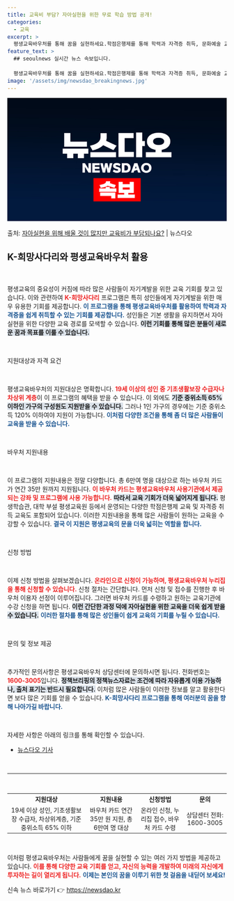```yaml
---
title: 교육비 부담? 자아실현을 위한 무료 학습 방법 공개!
categories:
  - 교육
excerpt: >
  평생교육바우처를 통해 꿈을 실현하세요.학점은행제를 통해 학력과 자격증 취득, 문화예술 교육까지 수강할 수 있…
feature_text: >
  ## seoulnews 실시간 뉴스 속보입니다.

  평생교육바우처를 통해 꿈을 실현하세요.학점은행제를 통해 학력과 자격증 취득, 문화예술 교육까지 수강할 수 있…
image: '/assets/img/newsdao_breakingnews.jpg'
---
```


![뉴스다오 속보](/assets/img/newsdao_breakingnews.jpg)

<p>출처: <a href="https://newsdao.kr/2178" rel="dofollow">자아실현을 위해 배울 것이 많지만 교육비가 부담되나요?</a> | 뉴스다오</p>

<h2 data-ke-size="size26">K-희망사다리와 평생교육바우처 활용</h2>

<p data-ke-size="size16">&nbsp;</p>

평생교육의 중요성이 커짐에 따라 많은 사람들이 자기계발을 위한 교육 기회를 찾고 있습니다. 이와 관련하여 <b><span style="color: #ee2323;">K-희망사다리</span></b> 프로그램은 특히 성인들에게 자기계발을 위한 매우 유용한 기회를 제공합니다. <b><span style="color: #1a5490;">이 프로그램을 통해 평생교육바우처를 활용하여 학력과 자격증을 쉽게 취득할 수 있는 기회를 제공합니다.</span></b> 성인들은 기본 생활을 유지하면서 자아실현을 위한 다양한 교육 경로를 모색할 수 있습니다. <b><span style="background-color: #21538527;">이런 기회를 통해 많은 분들이 새로운 꿈과 목표를 이룰 수 있습니다.</span></b>

<p data-ke-size="size16">&nbsp;</p>

지원대상과 자격 요건

<p data-ke-size="size16">&nbsp;</p>

평생교육바우처의 지원대상은 명확합니다. <b><span style="color: #ee2323;">19세 이상의 성인 중 기초생활보장 수급자나 차상위 계층</span></b>이 이 프로그램의 혜택을 받을 수 있습니다. 이 외에도 <b><span style="background-color: #21538527;">기준 중위소득 65% 이하인 가구의 구성원도 지원받을 수 있습니다.</span></b> 그러나 1인 가구의 경우에는 기준 중위소득 120% 이하여야 지원이 가능합니다. <b><span style="color: #1a5490;">이처럼 다양한 조건을 통해 좀 더 많은 사람들이 교육을 받을 수 있습니다.</span></b>

<p data-ke-size="size16">&nbsp;</p>

바우처 지원내용 

<p data-ke-size="size16">&nbsp;</p>

이 프로그램의 지원내용은 정말 다양합니다. 총 6만여 명을 대상으로 하는 바우처 카드가 연간 35만 원까지 지원됩니다. <b><span style="color: #ee2323;">이 바우처 카드는 평생교육바우처 사용기관에서 제공되는 강좌 및 프로그램에 사용 가능합니다.</span></b> <b><span style="background-color: #21538527;">따라서 교육 기회가 더욱 넓어지게 됩니다.</span></b> 평생학습관, 대학 부설 평생교육원 등에서 운영되는 다양한 학점은행제 교육 및 자격증 취득 교육도 포함되어 있습니다. 이러한 지원내용을 통해 많은 사람들이 원하는 교육을 수강할 수 있습니다. <b><span style="color: #1a5490;">결국 이 지원은 평생교육의 문을 더욱 넓히는 역할을 합니다.</span></b>

<p data-ke-size="size16">&nbsp;</p>

신청 방법 

<p data-ke-size="size16">&nbsp;</p>

이제 신청 방법을 살펴보겠습니다. <b><span style="color: #ee2323;">온라인으로 신청이 가능하며, 평생교육바우처 누리집을 통해 신청할 수 있습니다.</span></b> 신청 절차는 간단합니다. 먼저 신청 및 접수를 진행한 후 바우처 이용자 선정이 이루어집니다. 그러면 바우처 카드를 수령하고 원하는 교육기관에 수강 신청을 하면 됩니다. <b><span style="background-color: #21538527;">이런 간단한 과정 덕에 자아실현을 위한 교육을 더욱 쉽게 받을 수 있습니다.</span></b> <b><span style="color: #1a5490;">이러한 절차를 통해 많은 성인들이 쉽게 교육의 기회를 누릴 수 있습니다.</span></b>

<p data-ke-size="size16">&nbsp;</p>

문의 및 정보 제공 

<p data-ke-size="size16">&nbsp;</p>

추가적인 문의사항은 평생교육바우처 상담센터에 문의하시면 됩니다. 전화번호는 <b><span style="color: #ee2323;">1600-3005</span></b>입니다. <b><span style="background-color: #21538527;">정책브리핑의 정책뉴스자료는 조건에 따라 자유롭게 이용 가능하나, 출처 표기는 반드시 필요합니다.</span></b> 이처럼 많은 사람들이 이러한 정보를 알고 활용한다면 보다 많은 기회를 얻을 수 있습니다. <b><span style="color: #1a5490;">K-희망사다리 프로그램을 통해 여러분의 꿈을 향해 나아가길 바랍니다.</span></b>

<p data-ke-size="size16">&nbsp;</p>

자세한 사항은 아래의 링크를 통해 확인할 수 있습니다.

<ul>
<li><a href="https://newsdao.kr/2178">뉴스다오 기사</a></li>
</ul>

<p data-ke-size="size16">&nbsp;</p>

<hr>

<p data-ke-size="size16">&nbsp;</p>

<table style="width: 100%; border-collapse: collapse;">
<tr>
<td style="text-align: center; height: 17px;"><b>지원대상</b></td>
<td style="text-align: center; height: 17px;"><b>지원내용</b></td>
<td style="text-align: center; height: 17px;"><b>신청방법</b></td>
<td style="text-align: center; height: 17px;"><b>문의</b></td>
</tr>
<tr>
<td style="text-align: center; height: 17px;">19세 이상 성인, 기초생활보장 수급자, 차상위계층, 기준 중위소득 65% 이하</td>
<td style="text-align: center; height: 17px;">바우처 카드 연간 35만 원 지원, 총 6만여 명 대상</td>
<td style="text-align: center; height: 17px;">온라인 신청, 누리집 접수, 바우처 카드 수령</td>
<td style="text-align: center; height: 17px;">상담센터 전화: 1600-3005</td>
</tr>
</table>

<p data-ke-size="size16">&nbsp;</p>

이처럼 평생교육바우처는 사람들에게 꿈을 실현할 수 있는 여러 가지 방법을 제공하고 있습니다. <b><span style="color: #ee2323;">이를 통해 다양한 교육 기회를 얻고, 자신의 능력을 개발하여 미래의 자신에게 투자하는 길이 열리게 됩니다.</span></b> <b><span style="color: #1a5490;">이제는 본인의 꿈을 이루기 위한 첫 걸음을 내딛어 보세요!</span></b> 

신속 뉴스 바로가기 👉 <a href="https://newsdao.kr" rel="dofollow">https://newsdao.kr</a>


